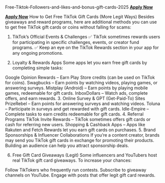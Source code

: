  Free-Tiktok-Followers-and-likes-and-bonus-gift-cards-2025
  **[Apply Now](https://giftcardzero.com/tiktok%20bonus/)**

  **[Apply Now](https://giftcardzero.com/tiktok%20bonus/)**
  How to Get Free TikTok Gift Cards (More Legit Ways)
Besides giveaways and reward programs, here are additional methods you can use to get free TikTok gift cards or coins without falling for scams:

1. TikTok’s Official Events & Challenges
✅ TikTok sometimes rewards users for participating in specific challenges, events, or creator fund programs.
✅ Keep an eye on the TikTok Rewards section in your app for any ongoing promotions.

2. Loyalty & Rewards Apps
Some apps let you earn free gift cards by completing simple tasks:

Google Opinion Rewards – Earn Play Store credits (can be used on TikTok for coins).
Swagbucks – Earn points by watching videos, playing games, or answering surveys.
Mistplay (Android) – Earn points by playing mobile games, redeemable for gift cards.
InboxDollars – Watch ads, complete offers, and earn rewards.
3. Online Survey & GPT (Get-Paid-To) Sites
PrizeRebel – Earn points for answering surveys and watching videos.
Toluna – Participate in surveys and get rewarded with gift cards.
Idle-Empire – Complete tasks to earn credits redeemable for gift cards.
4. Referral Programs
TikTok Invite Rewards – TikTok sometimes offers gift cards or cash for referring new users.
Shopping & Cashback Apps – Apps like Rakuten and Fetch Rewards let you earn gift cards on purchases.
5. Brand Sponsorships & Influencer Collaborations
If you’re a content creator, brands may send you TikTok gift cards in exchange for promoting their products. Building an audience can help you attract sponsorship deals.

6. Free Gift Card Giveaways (Legit)
Some influencers and YouTubers host real TikTok gift card giveaways. To increase your chances:

Follow TikTokers who frequently run contests.
Subscribe to giveaway channels on YouTube.
Engage with posts that offer legit gift card rewards.
